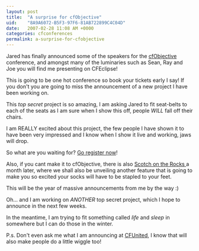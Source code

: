 ```yaml
---
layout: post
title:  "A surprise for cfObjective"
uid:	"8A9A6072-B5F3-97F6-81AB722899C4C04D"
date:   2007-02-28 11:08 AM +0000
categories: cfconferences
permalink: a-surprise-for-cfobjective
---
```

Jared has finally announced some of the speakers for the <a href="http://www.cfobjective.com/conference/index.cfm?event=page.sessions">cfObjective</a> conference, and amongst many of the luminaries such as Sean, Ray and Joe you will find me presenting on CFEclipse! 

This is going to be one hot conference so book your tickets early I say! If you don't you are going to miss the announcement of a new project I have been working on. 

This *top secret* project is so amazing, I am asking Jared to fit seat-belts to each of the seats as I am sure when I show this off, people *WILL* fall off their chairs. 

I am REALLY excited about this project, the few people I have shown it to have been very impressed and I know when I show it live and working, jaws will drop.

So what are you waiting for? <a href="http://www.cfobjective.com/conference/index.cfm?event=page.register">Go register now</a>!

Also, if you cant make it to cfObjective, there is also <a href="http://scotch.scottishcfug.com/">Scotch on the Rocks </a>a month later, where we shall also be unveiling another feature that is going to make you so excited your socks will have to be stapled to your feet. 

This will be the year of massive announcements from me by the way :)

Oh... and I am working on *ANOTHER* top secret project, which I hope to announce in the next few weeks.

In the meantime, I am trying to fit something called *life* and *sleep* in somewhere but I can do those in the winter.

P.s. Don't even ask me what I am announcing at <a href="http://cfunited.com/2007/">CFUnited</a>, I know that will also make people do a little wiggle too!